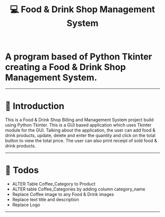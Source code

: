 <h1 align='center'> 💻 Food & Drink Shop Management System </h1>
 <br/>
 
# A program based of Python Tkinter creating a Food & Drink Shop Management System.

____
# 🎈 Introduction
This is a Food & Drink Shop Billing and Management System project build using Python Tkinter. This is a GUI based application which  uses Tkinter module for the GUI. Talking about the application, the user can add food & drink products, update, delete and enter the quantity and click on the total button to view the total price. The user can also print receipt of sold food & drink products.


____

# 📝 Todos

- ALTER Table Coffee_Category to Product
- ALTER table Coffee_Categories by adding column category_name 
- Replace Coffee image to any Food & Drink images
- Replace text title and description
- Replace Logo


____
